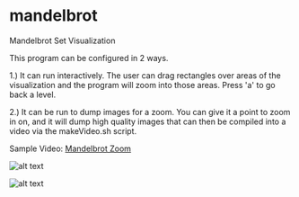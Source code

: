 # mandelbrot
Mandelbrot Set Visualization

This program can be configured in 2 ways.

1.) It can run interactively. The user can drag rectangles over areas of the visualization and the program will zoom into those areas. Press 'a' to go back a level.

2.) It can be run to dump images for a zoom. You can give it a point to zoom in on, and it will dump high quality images that can then be compiled into a video via the makeVideo.sh script.

Sample Video: [Mandelbrot Zoom](https://www.youtube.com/watch?v=VPickbK8sSY)

![alt text](https://github.com/zFleischman/mandelbrot/blob/master/images/Mandelbrot.jpg "Mandelbrot Set")

![alt text](https://github.com/zFleischman/mandelbrot/blob/master/images/MandelbrotZoomed.jpg "Mandelbrot Set Zoomed In")

